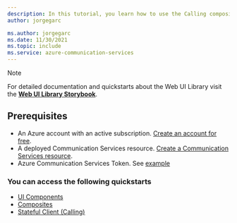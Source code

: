 ```yaml
---
description: In this tutorial, you learn how to use the Calling composite on Web
author: jorgegarc

ms.author: jorgegarc
ms.date: 11/30/2021
ms.topic: include
ms.service: azure-communication-services
---
```


> [!NOTE]
> For detailed documentation and quickstarts about the Web UI Library visit the [**Web UI Library Storybook**](https://azure.github.io/communication-ui-library).

## Prerequisites

- An Azure account with an active subscription. [Create an account for free](https://azure.microsoft.com/pricing/purchase-options/azure-account?cid=msft_learn).
- A deployed Communication Services resource. [Create a Communication Services resource](../../../create-communication-resource.md).
- Azure Communication Services Token. See [example](../../../identity/quick-create-identity.md)

### You can access the following quickstarts

- [UI Components](https://azure.github.io/communication-ui-library/?path=/docs/components-get-started--docs)
- [Composites](https://azure.github.io/communication-ui-library/?path=/docs/composites-get-started--docs)
- [Stateful Client (Calling)](https://azure.github.io/communication-ui-library/?path=/docs/stateful-client-get-started-call--docs)
